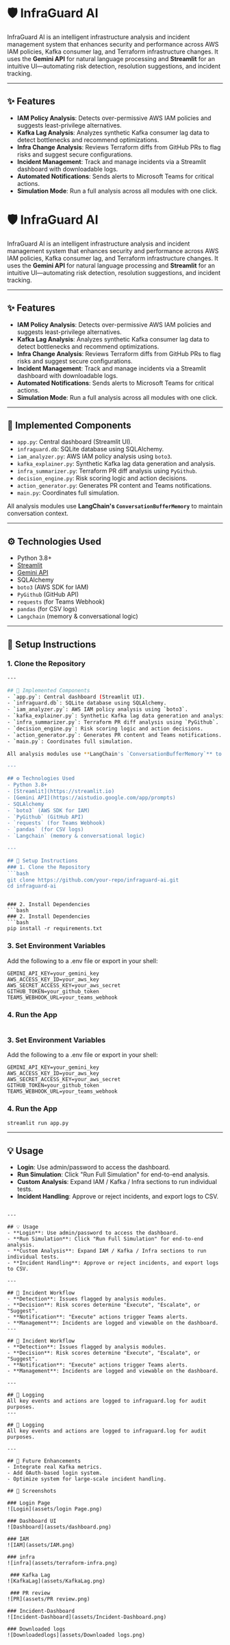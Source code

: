 # 🛡️ InfraGuard AI

InfraGuard AI is an intelligent infrastructure analysis and incident management system that enhances security and performance across AWS IAM policies, Kafka consumer lag, and Terraform infrastructure changes.
It uses the **Gemini API** for natural language processing and **Streamlit** for an intuitive UI—automating risk detection, resolution suggestions, and incident tracking.

---

## ✨ Features
- **IAM Policy Analysis**: Detects over-permissive AWS IAM policies and suggests least-privilege alternatives.
- **Kafka Lag Analysis**: Analyzes synthetic Kafka consumer lag data to detect bottlenecks and recommend optimizations.
- **Infra Change Analysis**: Reviews Terraform diffs from GitHub PRs to flag risks and suggest secure configurations.
- **Incident Management**: Track and manage incidents via a Streamlit dashboard with downloadable logs.
- **Automated Notifications**: Sends alerts to Microsoft Teams for critical actions.
- **Simulation Mode**: Run a full analysis across all modules with one click.
# 🛡️ InfraGuard AI

InfraGuard AI is an intelligent infrastructure analysis and incident management system that enhances security and performance across AWS IAM policies, Kafka consumer lag, and Terraform infrastructure changes.
It uses the **Gemini API** for natural language processing and **Streamlit** for an intuitive UI—automating risk detection, resolution suggestions, and incident tracking.

---

## ✨ Features
- **IAM Policy Analysis**: Detects over-permissive AWS IAM policies and suggests least-privilege alternatives.
- **Kafka Lag Analysis**: Analyzes synthetic Kafka consumer lag data to detect bottlenecks and recommend optimizations.
- **Infra Change Analysis**: Reviews Terraform diffs from GitHub PRs to flag risks and suggest secure configurations.
- **Incident Management**: Track and manage incidents via a Streamlit dashboard with downloadable logs.
- **Automated Notifications**: Sends alerts to Microsoft Teams for critical actions.
- **Simulation Mode**: Run a full analysis across all modules with one click.

---

## 🧩 Implemented Components
- `app.py`: Central dashboard (Streamlit UI).
- `infraguard.db`: SQLite database using SQLAlchemy.
- `iam_analyzer.py`: AWS IAM policy analysis using `boto3`.
- `kafka_explainer.py`: Synthetic Kafka lag data generation and analysis.
- `infra_summarizer.py`: Terraform PR diff analysis using `PyGithub`.
- `decision_engine.py`: Risk scoring logic and action decisions.
- `action_generator.py`: Generates PR content and Teams notifications.
- `main.py`: Coordinates full simulation.

All analysis modules use **LangChain's `ConversationBufferMemory`** to maintain conversation context.

---

## ⚙️ Technologies Used
- Python 3.8+
- [Streamlit](https://streamlit.io)
- [Gemini API](https://aistudio.google.com/app/prompts)
- SQLAlchemy
- `boto3` (AWS SDK for IAM)
- `PyGithub` (GitHub API)
- `requests` (for Teams Webhook)
- `pandas` (for CSV logs)
- `Langchain` (memory & conversational logic)

---

## 🚀 Setup Instructions
### 1. Clone the Repository
```bash
---

## 🧩 Implemented Components
- `app.py`: Central dashboard (Streamlit UI).
- `infraguard.db`: SQLite database using SQLAlchemy.
- `iam_analyzer.py`: AWS IAM policy analysis using `boto3`.
- `kafka_explainer.py`: Synthetic Kafka lag data generation and analysis.
- `infra_summarizer.py`: Terraform PR diff analysis using `PyGithub`.
- `decision_engine.py`: Risk scoring logic and action decisions.
- `action_generator.py`: Generates PR content and Teams notifications.
- `main.py`: Coordinates full simulation.

All analysis modules use **LangChain's `ConversationBufferMemory`** to maintain conversation context.

---

## ⚙️ Technologies Used
- Python 3.8+
- [Streamlit](https://streamlit.io)
- [Gemini API](https://aistudio.google.com/app/prompts)
- SQLAlchemy
- `boto3` (AWS SDK for IAM)
- `PyGithub` (GitHub API)
- `requests` (for Teams Webhook)
- `pandas` (for CSV logs)
- `Langchain` (memory & conversational logic)

---

## 🚀 Setup Instructions
### 1. Clone the Repository
```bash
git clone https://github.com/your-repo/infraguard-ai.git
cd infraguard-ai
```
```

### 2. Install Dependencies
```bash
### 2. Install Dependencies
```bash
pip install -r requirements.txt
```

### 3. Set Environment Variables
Add the following to a .env file or export in your shell:
```
GEMINI_API_KEY=your_gemini_key
AWS_ACCESS_KEY_ID=your_aws_key
AWS_SECRET_ACCESS_KEY=your_aws_secret
GITHUB_TOKEN=your_github_token
TEAMS_WEBHOOK_URL=your_teams_webhook
```

### 4. Run the App
```bash
```

### 3. Set Environment Variables
Add the following to a .env file or export in your shell:
```
GEMINI_API_KEY=your_gemini_key
AWS_ACCESS_KEY_ID=your_aws_key
AWS_SECRET_ACCESS_KEY=your_aws_secret
GITHUB_TOKEN=your_github_token
TEAMS_WEBHOOK_URL=your_teams_webhook
```

### 4. Run the App
```bash
streamlit run app.py
```

---

## 💡 Usage
- **Login**: Use admin/password to access the dashboard.
- **Run Simulation**: Click "Run Full Simulation" for end-to-end analysis.
- **Custom Analysis**: Expand IAM / Kafka / Infra sections to run individual tests.
- **Incident Handling**: Approve or reject incidents, and export logs to CSV.
```

---

## 💡 Usage
- **Login**: Use admin/password to access the dashboard.
- **Run Simulation**: Click "Run Full Simulation" for end-to-end analysis.
- **Custom Analysis**: Expand IAM / Kafka / Infra sections to run individual tests.
- **Incident Handling**: Approve or reject incidents, and export logs to CSV.

---

## 🧠 Incident Workflow
- **Detection**: Issues flagged by analysis modules.
- **Decision**: Risk scores determine "Execute", "Escalate", or "Suggest".
- **Notification**: "Execute" actions trigger Teams alerts.
- **Management**: Incidents are logged and viewable on the dashboard.
---

## 🧠 Incident Workflow
- **Detection**: Issues flagged by analysis modules.
- **Decision**: Risk scores determine "Execute", "Escalate", or "Suggest".
- **Notification**: "Execute" actions trigger Teams alerts.
- **Management**: Incidents are logged and viewable on the dashboard.

---

## 📜 Logging
All key events and actions are logged to infraguard.log for audit purposes.
---

## 📜 Logging
All key events and actions are logged to infraguard.log for audit purposes.

---

## 🔮 Future Enhancements
- Integrate real Kafka metrics.
- Add OAuth-based login system.
- Optimize system for large-scale incident handling.

## 📸 Screenshots

### Login Page
![Login](assets/login Page.png)

### Dashboard UI
![Dashboard](assets/dashboard.png)

### IAM
![IAM](assets/IAM.png)

### infra
![infra](assets/terraform-infra.png)

 ### Kafka Lag
![KafkaLag](assets/KafkaLag.png)

 ### PR review
![PR](assets/PR review.png)

### Incident-Dashboard
![Incident-Dashboard](assets/Incident-Dashboard.png)

### Downloaded logs
![Downloadedlogs](assets/Downloaded logs.png)







